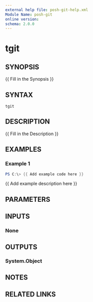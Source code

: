 ```yaml
---
external help file: posh-git-help.xml
Module Name: posh-git
online version:
schema: 2.0.0
---
```


# tgit

## SYNOPSIS
{{ Fill in the Synopsis }}

## SYNTAX

```
tgit
```

## DESCRIPTION
{{ Fill in the Description }}

## EXAMPLES

### Example 1
```powershell
PS C:\> {{ Add example code here }}
```

{{ Add example description here }}

## PARAMETERS

## INPUTS

### None

## OUTPUTS

### System.Object
## NOTES

## RELATED LINKS
